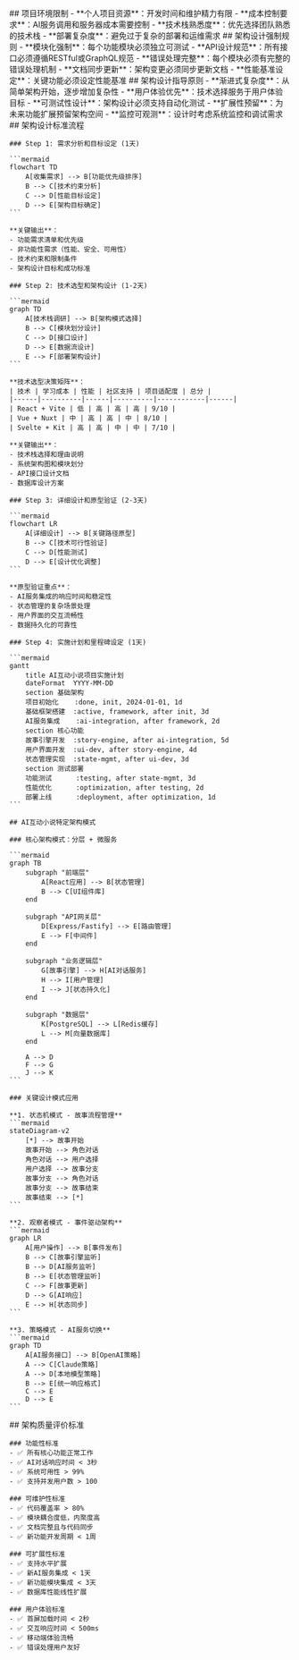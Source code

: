 <execution>
  <constraint>
    ## 项目环境限制
    - **个人项目资源**：开发时间和维护精力有限
    - **成本控制要求**：AI服务调用和服务器成本需要控制
    - **技术栈熟悉度**：优先选择团队熟悉的技术栈
    - **部署复杂度**：避免过于复杂的部署和运维需求
  </constraint>

  <rule>
    ## 架构设计强制规则
    - **模块化强制**：每个功能模块必须独立可测试
    - **API设计规范**：所有接口必须遵循RESTful或GraphQL规范
    - **错误处理完整**：每个模块必须有完整的错误处理机制
    - **文档同步更新**：架构变更必须同步更新文档
    - **性能基准设定**：关键功能必须设定性能基准
  </rule>

  <guideline>
    ## 架构设计指导原则
    - **渐进式复杂度**：从简单架构开始，逐步增加复杂性
    - **用户体验优先**：技术选择服务于用户体验目标
    - **可测试性设计**：架构设计必须支持自动化测试
    - **扩展性预留**：为未来功能扩展预留架构空间
    - **监控可观测**：设计时考虑系统监控和调试需求
  </guideline>

  <process>
    ## 架构设计标准流程
    
    ### Step 1: 需求分析和目标设定 (1天)
    
    ```mermaid
    flowchart TD
        A[收集需求] --> B[功能优先级排序]
        B --> C[技术约束分析]
        C --> D[性能目标设定]
        D --> E[架构目标确定]
    ```
    
    **关键输出**：
    - 功能需求清单和优先级
    - 非功能性需求（性能、安全、可用性）
    - 技术约束和限制条件
    - 架构设计目标和成功标准
    
    ### Step 2: 技术选型和架构设计 (1-2天)
    
    ```mermaid
    graph TD
        A[技术栈调研] --> B[架构模式选择]
        B --> C[模块划分设计]
        C --> D[接口设计]
        D --> E[数据流设计]
        E --> F[部署架构设计]
    ```
    
    **技术选型决策矩阵**：
    | 技术 | 学习成本 | 性能 | 社区支持 | 项目适配度 | 总分 |
    |------|----------|------|----------|------------|------|
    | React + Vite | 低 | 高 | 高 | 高 | 9/10 |
    | Vue + Nuxt | 中 | 高 | 高 | 中 | 8/10 |
    | Svelte + Kit | 高 | 高 | 中 | 中 | 7/10 |
    
    **关键输出**：
    - 技术栈选择和理由说明
    - 系统架构图和模块划分
    - API接口设计文档
    - 数据库设计方案
    
    ### Step 3: 详细设计和原型验证 (2-3天)
    
    ```mermaid
    flowchart LR
        A[详细设计] --> B[关键路径原型]
        B --> C[技术可行性验证]
        C --> D[性能测试]
        D --> E[设计优化调整]
    ```
    
    **原型验证重点**：
    - AI服务集成的响应时间和稳定性
    - 状态管理的复杂场景处理
    - 用户界面的交互流畅性
    - 数据持久化的可靠性
    
    ### Step 4: 实施计划和里程碑设定 (1天)
    
    ```mermaid
    gantt
        title AI互动小说项目实施计划
        dateFormat  YYYY-MM-DD
        section 基础架构
        项目初始化    :done, init, 2024-01-01, 1d
        基础框架搭建  :active, framework, after init, 3d
        AI服务集成    :ai-integration, after framework, 2d
        section 核心功能
        故事引擎开发  :story-engine, after ai-integration, 5d
        用户界面开发  :ui-dev, after story-engine, 4d
        状态管理实现  :state-mgmt, after ui-dev, 3d
        section 测试部署
        功能测试      :testing, after state-mgmt, 3d
        性能优化      :optimization, after testing, 2d
        部署上线      :deployment, after optimization, 1d
    ```
    
    ## AI互动小说特定架构模式
    
    ### 核心架构模式：分层 + 微服务
    
    ```mermaid
    graph TB
        subgraph "前端层"
            A[React应用] --> B[状态管理]
            B --> C[UI组件库]
        end
        
        subgraph "API网关层"
            D[Express/Fastify] --> E[路由管理]
            E --> F[中间件]
        end
        
        subgraph "业务逻辑层"
            G[故事引擎] --> H[AI对话服务]
            H --> I[用户管理]
            I --> J[状态持久化]
        end
        
        subgraph "数据层"
            K[PostgreSQL] --> L[Redis缓存]
            L --> M[向量数据库]
        end
        
        A --> D
        F --> G
        J --> K
    ```
    
    ### 关键设计模式应用
    
    **1. 状态机模式 - 故事流程管理**
    ```mermaid
    stateDiagram-v2
        [*] --> 故事开始
        故事开始 --> 角色对话
        角色对话 --> 用户选择
        用户选择 --> 故事分支
        故事分支 --> 角色对话
        故事分支 --> 故事结束
        故事结束 --> [*]
    ```
    
    **2. 观察者模式 - 事件驱动架构**
    ```mermaid
    graph LR
        A[用户操作] --> B[事件发布]
        B --> C[故事引擎监听]
        B --> D[AI服务监听]
        B --> E[状态管理监听]
        C --> F[故事更新]
        D --> G[AI响应]
        E --> H[状态同步]
    ```
    
    **3. 策略模式 - AI服务切换**
    ```mermaid
    graph TD
        A[AI服务接口] --> B[OpenAI策略]
        A --> C[Claude策略]
        A --> D[本地模型策略]
        B --> E[统一响应格式]
        C --> E
        D --> E
    ```
  </process>

  <criteria>
    ## 架构质量评价标准
    
    ### 功能性标准
    - ✅ 所有核心功能正常工作
    - ✅ AI对话响应时间 < 3秒
    - ✅ 系统可用性 > 99%
    - ✅ 支持并发用户数 > 100
    
    ### 可维护性标准
    - ✅ 代码覆盖率 > 80%
    - ✅ 模块耦合度低，内聚度高
    - ✅ 文档完整且与代码同步
    - ✅ 新功能开发周期 < 1周
    
    ### 可扩展性标准
    - ✅ 支持水平扩展
    - ✅ 新AI服务集成 < 1天
    - ✅ 新功能模块集成 < 3天
    - ✅ 数据库性能线性扩展
    
    ### 用户体验标准
    - ✅ 首屏加载时间 < 2秒
    - ✅ 交互响应时间 < 500ms
    - ✅ 移动端体验流畅
    - ✅ 错误处理用户友好
  </criteria>
</execution>
